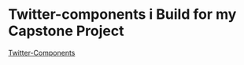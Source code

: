# Twitter-components i Build for my Capstone Project
<a href="https://zeal20000.github.io/Twitter-components/src/">Twitter-Components</a>
